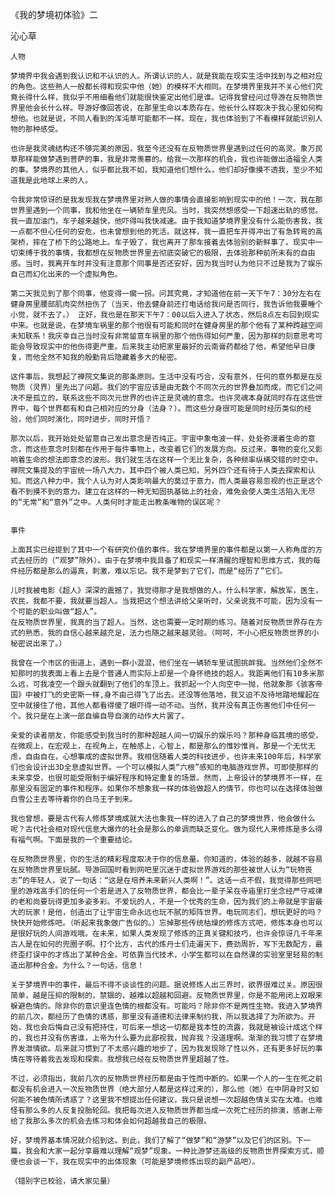 《我的梦境初体验》二

沁心草


    人物

    梦境界中我会遇到我认识和不认识的人。所谓认识的人，就是我能在现实生活中找到与之相对应的角色。这些熟人一般都长得和现实中他（她）的模样不大相同。在梦境界里我并不关心他们究竟长得什么样，我似乎不用细看他们就能很快鉴定出他们是谁。记得我曾经问过导游在反物质世界里他会长什么样。导游好像回答说，在那里生命以本质存在，他长什么样取决于我心里如何构想他。也就是说，不同人看到的浑沌草可能都不一样。现在，我也体验到了不看模样就能识别人物的那种感受。

    也许是我灵魂结构还不够完美的原因，我至今还没有在反物质世界里遇到过任何的高灵。象万民草那样能做梦遇到菩萨的事，我是非常羡慕的。给我一次那样的机会，我也许能做出造福全人类的事。梦境界的其他人，似乎都比我不如，我知道他们想什么，他们却好像摸不透我，至少不知道我是此地球上来的人。

    令我非常惊讶的是我发现我在梦境界里对熟人做的事情会直接影响到现实中的他！一次，我在那世界里遇到一个同事，我和他坐在一辆轿车里兜风。当时，我突然想感受一下超速出轨的感觉。我一直加油门，车子越来越快，他吓得叫我快减速。由于我知道梦境界里没有什么能伤害我，我一点都不但心任何的安危，也未曾想到他的死活。就这样，我一直把车开得冲出了有急转弯的高架桥，摔在了桥下的公路地上。车子毁了，我也离开了那车接着去体验别的新鲜事了。现实中一切束缚于我的事情，我都想在反物质世界里去彻底突破它的极限，去体验那种前所未有的自由感。当时，我离开车时并没有注意那个同事是否还安好，因为我当时认为他只不过是我为了娱乐自己而幻化出来的一个虚拟角色。

    第二天我见到了那个同事，他变得一瘸一拐。问其究竟，才知道他在前一天下午7：30分左右在健身房里腰部肌肉突然扭伤了（当天，他去健身前还打电话给我问是否同行，我告诉他我要睡个小觉，就不去了。） 正好，我也是在那天下午7：00以后入进入了状态，然后8点左右回到现实中来。也就是说，在梦境车祸里的那个他很有可能和同时在健身房里的那个他有了某种跨越空间未知联系！我庆幸自己当时没有非常留意车祸里的那个他伤得如何严重，因为那样的刻意思考可能会导致现实中的他伤得更严重。后来我主动把家里最好的云南膏药都给了他，希望他早日康复，而他全然不知我的殷勤背后隐藏着多大的秘密。

    这件事后，我想起了禅院文集说的那条原则。生活中没有巧合，没有意外，任何的意外都是在反物质（灵界）里先出了问题。我们的宇宙应该是由无数个不同次元的世界叠加而成，而它们之间决不是孤立的，联系这些不同次元世界的也许正是灵魂的意念。也许灵魂本身就同时存在这些世界中，每个世界都有和自己相对应的分身（法身？）。而这些分身很可能是同时经历类似的经验，他们同时演化，同时进步，同时开悟？

    那次以后，我开始处处留意自己发出意念是否纯正。宇宙中象电波一样，处处弥漫着生命的意念，而这些意念时刻都在作用于每件事物上，改变着它们的发展方向。反过来，事物的变化又影响着生命的想法即意念的波形。我们就生活在这样一个无比复杂，各种频率纵横交错的时空中。禅院文集提及的宇宙统一场八大力，其中四个被人类已知，另外四个还有待于人类去探索和认知。而这八种力中，我个人认为对人类影响最大的莫过于意力，而人类最容易忽视的也正是这个看不到摸不到的意力。建立在这样的一种无知固执基础上的社会，难免会使人类生活陷入无尽的“无常”和“意外”之中。人类何时才能走出教条唯物的误区呢？


    事件

    上面其实已经提到了其中一个有研究价值的事件。我在梦境界里的事件都是以第一人称角度的方式去经历的（“观梦”除外）。由于在梦境中我具备了和现实一样清醒的理智和思维方式，我的每件经历都是那么的逼真，刺激，难以忘记。我不是梦到了它们，而是“经历了”它们。

    儿时我被电影《超人》深深的震撼了，我觉得那才是我想做的人。什么科学家，解放军，医生，农民，我都不要，我就要当超人。当我把这个想法讲给父亲听时，父亲说我不可能，因为没有一个可能的职业叫做“超人”。
    在反物质世界里，我真的当了超人。当然，这也需要一定时期的练习。随着对反物质世界存在方式的熟悉，我的自信心越来越充足，法力也随之越来越灵验。（呵呵，不小心把反物质世界的小秘密说出来了。）

    我曾在一个市区的街道上，遇到一群小混混，他们坐在一辆轿车里试图挑衅我。当然他们全然不知那时的我表面上看上去是个普通人而实际上却是一个身怀绝技的超人。我距离他们有10多米那么远，可我凌空一个跟头就翻到了他们的车顶上。我抓起一个人向空中一抛，他就象那《骇客帝国》中被打飞的史密斯一样,身不由己得飞了出去。还没等他落地，我又迫不及待地踏地耀起在空中就接住了他，其他人都看得傻了眼吓得一动不动。当然，我并没有真正伤害他们中任何一个。我只是在上演一部自编自导自演的动作大片罢了。

    亲爱的读者朋友，你能感受到我当时的那种超越人间一切娱乐的娱乐吗？那种身临其境的感受，在微观上，在宏观上，在视角上，在触感上，心智上，都是那么的惟妙惟肖。那是一个无忧无虑，自由自在，心想事成的虚拟世界。我相信随着人类的科技进步，也许未来100年后，科学家们也会设计出3D全息虚拟世界。一个可以模拟人类“六根”感知的电脑游戏世界。可即使那样的未来享受，也很可能受限制于编好程序和特定重复的场景。然而，上帝设计的梦境界不一样，在那里没有固定的事件和程序。如果你不想象我一样的体验做超人的情节，你也可以在选择体验做白雪公主去等待着你的白马王子到来。

    我也曾想，要是古代有人修炼梦境成就大法也象我一样的进入了自己的梦境世界，他会做什么呢？古代社会相对现代信息大爆炸的社会是那么的单调而缺乏变化。做为现代人来修炼是多么得有福气啊。下面是我的一个重要结论。

    在反物质世界里，你的生活的精彩程度取决于你的信息量。你知道的，体验的越多，就越不容易在反物质世界里玩腻。导游回国时看到网吧里沉迷于虚拟世界游戏的那些被世人认为“玩物丧志”的年轻人，说了一句话：“这是在培养未来新兴人类啊！”。这话一点不假，我觉得那些网吧里的游戏高手们的任何一个若是进入了反物质世界，都会比一辈子呆在寺庙里打坐念经严守戒律的老和尚要玩得更加多姿多彩。不爱玩的人，不是一个优秀的生命，因为我们的上帝就是宇宙最大的玩家！是他，创造出了让宇宙生命永远也玩不腻的矩阵世界。电玩同志们，想玩更好的吗？快快开始修炼吧。（听起来我象做广告似的。）忘掉那些传统枯燥的修炼方式吧，修炼本身也可以是很好玩的人间游戏哦。在未来，如果人类发现了修炼的正真关键和技巧，也许会惊讶几千年来古人是在如何的兜圈子啊。打个比方，古代的炼丹士们走遍天下，费劲周折，写下无数配方，最终歪打误中的才炼出了某种合金。可依靠当代技术，小学生都可以在自然课的实验室里轻易的制造出那种合金。为什么？一句话，信息！

    关于梦境界中的事件，最后不得不谈谈性的问题。据说修炼人出三界时，欲界很难过关。原因很简单，越是压抑的限制的，禁锢的，越难以超越和回避。反物质世界里，你是不能用闭上双眼来躲避色情的。除非你的意识里连色情的根都没有。可能吗？除非你不是两性生物。我进入梦境界的前几次，都经历了色情的诱惑，那里没有道德和法律来制约我，所以我选择了为所欲为。开始，我也会后悔自己没有把持住，可后来一想这一切都是我本性的流露，我就是被设计成这个样的，我也并没有伤害谁，上帝为什么要为此鄙视我，抛弃我？没道理啊。渐渐的我习惯了在梦境界发泄情欲。后来就习惯到了不太感兴趣的地步了，因为我发现除了性以外，还有更多好玩的事情在等待着我去发现和探索。我想我已经在反物质世界里超越了性。

    不过，必须指出，我前几次的反物质世界经历都是由于性而中断的。如果一个人的一生在死之前都没有机会进入一次反物质世界（绝大部分人都是这样过来的），那么他（她）在中阴身时又如何能不被色情所诱惑了？这里我不想提出任何建议，我只是说想一次超越色情关实在太难。也难怪有那么多的人反复投胎轮回。我把每次进入反物质世界都当成一次死亡经历的排演，感谢上帝给了我那么多次的机会去练习和体会如何超越我自己的极限。

    好，梦境界基本情况就介绍到这。到此，我们了解了“做梦”和“游梦”以及它们的区别。下一篇，我会和大家一起分享最难以理解“观梦”现象。一种比游梦还高级的反物质世界探索方式，顺便也会谈一下，我在现实中的出体现象（可能是梦境修炼出现的副产品吧）。

    （错别字已校验，请大家见量）



